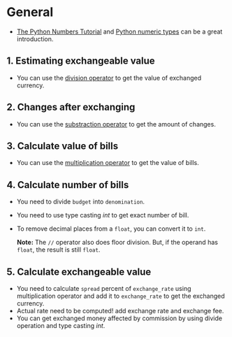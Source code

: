 # General
- [The Python Numbers Tutorial](https://docs.python.org/3/tutorial/introduction.html#numbers) and [Python numeric types](https://docs.python.org/3.9/library/stdtypes.html#numeric-types-int-float-complex) can be a great introduction.
## 1. Estimating exchangeable value
- You can use the [division operator](https://docs.python.org/3/tutorial/introduction.html#numbers) to get the value of exchanged currency.
## 2. Changes after exchanging
- You can use the [substraction operator](https://docs.python.org/3/tutorial/introduction.html#numbers) to get the amount of changes.
## 3. Calculate value of bills
- You can use the [multiplication operator](https://docs.python.org/3/tutorial/introduction.html#numbers) to get the value of bills.
## 4. Calculate number of bills
- You need to divide `budget` into `denomination`.
- You need to use type casting *int* to get exact number of bill.  
- To remove decimal places from a `float`, you can convert it to `int`.

  **Note:** The `//` operator also does floor division. But, if the operand has `float`, the result is still `float`.
## 5. Calculate exchangeable value
- You need to calculate `spread` percent of `exchange_rate` using multiplication operator and add it to `exchange_rate` to get the exchanged currency.
- Actual rate need to be computed! add exchange rate and exchange fee.
- You can get exchanged money affected by commission by using divide operation and type casting *int*. 